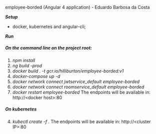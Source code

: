 employee-borded (Angular 4 application) - Eduardo Barbosa da Costa

***Setup***
* docker, kubernetes and angular-cli;

***Run***
#####  On the command line on the project root:

1. *npm install*
2. *ng build -prod*
3. *docker build . -t gcr.io/hilliburton/employee-borded:v1*
4. *docker-compose up -d*
5. *docker network connect jwtservice_default employee-borded*
6. *docker network connect roomservice_default employee-borded*
7. *docker restart employee-borded*
The endpoints will be available in: http://&lt;docker host&gt;:80

##### On kubernetes
4. *kubectl create -f .*
The endpoints will be available in: http://&lt;cluster IP&gt;:80
